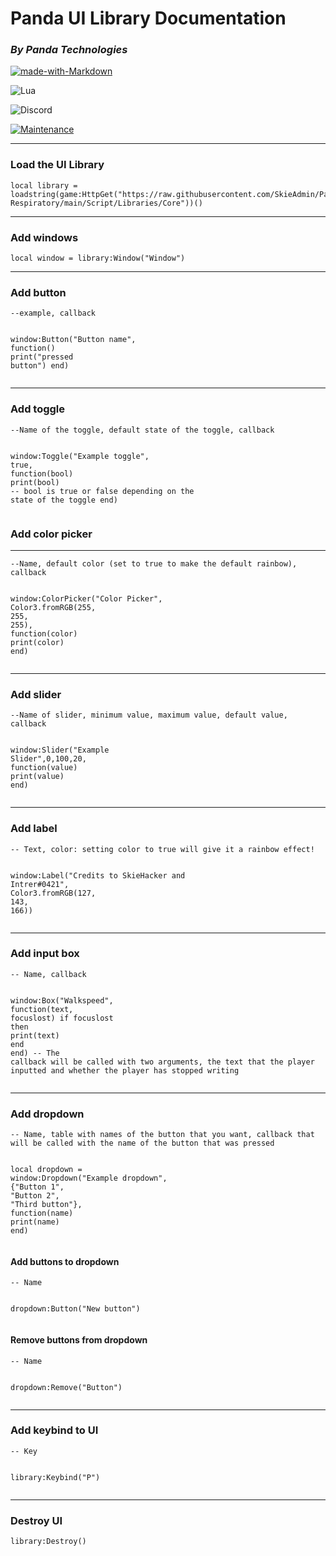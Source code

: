 <h1>Panda UI Library Documentation</h1>
<h3><em>By Panda Technologies</em></h3>
<p><a href="http://commonmark.org"><img src="https://img.shields.io/badge/Made%20with-Markdown-1f425f.svg" alt="made-with-Markdown"></a></p>
<p><img src="https://img.shields.io/badge/Made%20With-Lua-blue" alt="Lua"></p>
<p><img src="https://img.shields.io/discord/761754005906653245" alt="Discord"></p>
<p><a href="https://github.com/SkieAdmin/Panda-Respiratory/graphs/commit-activity"><img src="https://img.shields.io/badge/Maintained%3F-yes-green.svg" alt="Maintenance"></a></p>
<hr>
<h3>Load the UI Library</h3>
<pre class="hljs language-lua"><code><span class="hljs-keyword">local</span> library = <span class="hljs-built_in">loadstring</span>(game:HttpGet(<span class="hljs-string">&quot;https://raw.githubusercontent.com/SkieAdmin/Panda-Respiratory/main/Script/Libraries/Core&quot;</span>))()
</code></pre>
<hr>
<h3>Add windows</h3>
<pre class="hljs language-lua"><code><span class="hljs-keyword">local</span> window = library:Window(<span class="hljs-string">&quot;Window&quot;</span>)
</code></pre>
<hr>
<h3>Add button</h3>
<pre class="hljs language-lua"><code><span class="hljs-comment">--example, callback</span>

window:Button(<span class="hljs-string">&quot;Button name&quot;</span>, <span class="hljs-function"><span class="hljs-keyword">function</span><span class="hljs-params">()</span></span>
   <span class="hljs-built_in">print</span>(<span class="hljs-string">&quot;pressed button&quot;</span>)
<span class="hljs-keyword">end</span>)
</code></pre>
<hr>
<h3>Add toggle</h3>
<pre class="hljs language-lua"><code><span class="hljs-comment">--Name of the toggle, default state of the toggle, callback</span>

window:Toggle(<span class="hljs-string">&quot;Example toggle&quot;</span>, <span class="hljs-literal">true</span>, <span class="hljs-function"><span class="hljs-keyword">function</span><span class="hljs-params">(bool)</span></span>
    <span class="hljs-built_in">print</span>(bool) <span class="hljs-comment">-- bool is true or false depending on the state of the toggle</span>
<span class="hljs-keyword">end</span>)
</code></pre>
<h3>Add color picker</h3>
<hr>
<pre class="hljs language-lua"><code><span class="hljs-comment">--Name, default color (set to true to make the default rainbow), callback</span>

window:ColorPicker(<span class="hljs-string">&quot;Color Picker&quot;</span>, Color3.fromRGB(<span class="hljs-number">255</span>, <span class="hljs-number">255</span>, <span class="hljs-number">255</span>), <span class="hljs-function"><span class="hljs-keyword">function</span><span class="hljs-params">(color)</span></span>
   <span class="hljs-built_in">print</span>(color)
<span class="hljs-keyword">end</span>)
</code></pre>
<hr>
<h3>Add slider</h3>
<pre class="hljs language-lua"><code><span class="hljs-comment">--Name of slider, minimum value, maximum value, default value, callback</span>

window:Slider(<span class="hljs-string">&quot;Example Slider&quot;</span>,<span class="hljs-number">0</span>,<span class="hljs-number">100</span>,<span class="hljs-number">20</span>, <span class="hljs-function"><span class="hljs-keyword">function</span><span class="hljs-params">(value)</span></span>
   <span class="hljs-built_in">print</span>(value)
<span class="hljs-keyword">end</span>)
</code></pre>
<hr>
<h3>Add label</h3>
<pre class="hljs language-lua"><code><span class="hljs-comment">-- Text, color: setting color to true will give it a rainbow effect!</span>

window:Label(<span class="hljs-string">&quot;Credits to SkieHacker and Intrer#0421&quot;</span>, Color3.fromRGB(<span class="hljs-number">127</span>, <span class="hljs-number">143</span>, <span class="hljs-number">166</span>))
</code></pre>
<hr>
<h3>Add input box</h3>
<pre class="hljs language-lua"><code><span class="hljs-comment">-- Name, callback</span>

window:Box(<span class="hljs-string">&quot;Walkspeed&quot;</span>, <span class="hljs-function"><span class="hljs-keyword">function</span><span class="hljs-params">(text, focuslost)</span></span>
   <span class="hljs-keyword">if</span> focuslost <span class="hljs-keyword">then</span>
   <span class="hljs-built_in">print</span>(text)
   <span class="hljs-keyword">end</span>
<span class="hljs-keyword">end</span>)
<span class="hljs-comment">-- The callback will be called with two arguments, the text that the player inputted and whether the player has stopped writing</span>
</code></pre>
<hr>
<h3>Add dropdown</h3>
<pre class="hljs language-lua"><code><span class="hljs-comment">-- Name, table with names of the button that you want, callback that will be called with the name of the button that was pressed</span>

<span class="hljs-keyword">local</span> dropdown = window:Dropdown(<span class="hljs-string">&quot;Example dropdown&quot;</span>, {<span class="hljs-string">&quot;Button 1&quot;</span>, <span class="hljs-string">&quot;Button 2&quot;</span>, <span class="hljs-string">&quot;Third button&quot;</span>}, <span class="hljs-function"><span class="hljs-keyword">function</span><span class="hljs-params">(name)</span></span>
   <span class="hljs-built_in">print</span>(name)
<span class="hljs-keyword">end</span>)
</code></pre>
<h4>Add buttons to dropdown</h4>
<pre class="hljs language-lua"><code><span class="hljs-comment">-- Name</span>

dropdown:Button(<span class="hljs-string">&quot;New button&quot;</span>)
</code></pre>
<h4>Remove buttons from dropdown</h4>
<pre class="hljs language-lua"><code><span class="hljs-comment">-- Name</span>

dropdown:Remove(<span class="hljs-string">&quot;Button&quot;</span>)
</code></pre>
<hr>
<h3>Add keybind to UI</h3>
<pre class="hljs language-lua"><code><span class="hljs-comment">-- Key</span>

library:Keybind(<span class="hljs-string">&quot;P&quot;</span>)
</code></pre>
<hr>
<h3>Destroy UI</h3>
<pre class="hljs language-lua"><code>library:Destroy()
</code></pre>
